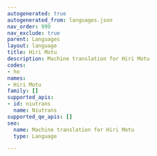 ```yaml
---
autogenerated: true
autogenerated_from: languages.json
nav_order: 999
nav_exclude: true
parent: Languages
layout: language
title: Hiri Motu
description: Machine translation for Hiri Motu
codes:
- ho
names:
- Hiri Motu
family: []
supported_apis:
- id: niutrans
  name: Niutrans
supported_qe_apis: []
seo:
  name: Machine translation for Hiri Motu
  type: Language

---
```


